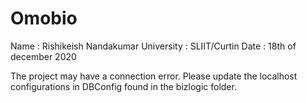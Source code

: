 # Omobio

Name : Rishikeish Nandakumar
University : SLIIT/Curtin
Date : 18th of december 2020

The project may have a connection error. Please update the localhost configurations in DBConfig found in the bizlogic folder.
